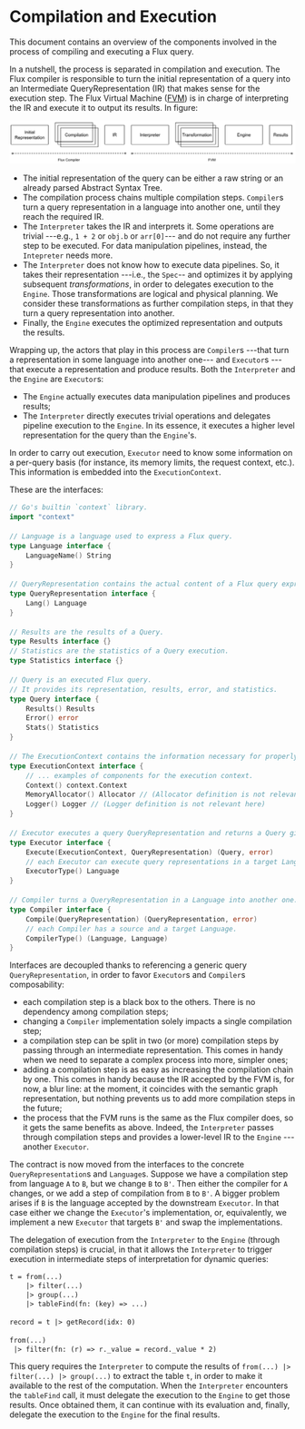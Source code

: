 # Compilation and Execution

This document contains an overview of the components involved in the process of compiling and executing a Flux query.

In a nutshell, the process is separated in compilation and execution. The Flux compiler is responsible to turn the initial representation of a query into an Intermediate QueryRepresentation (IR) that makes sense for the execution step.
The Flux Virtual Machine ([FVM](VirtualMachine.md)) is in charge of interpreting the IR and execute it to output its results.
In figure:

![chain](compilation_execution.svg)

 - The initial representation of the query can be either a raw string or an already parsed Abstract Syntax Tree.
 - The compilation process chains multiple compilation steps.
 `Compiler`s turn a query representation in a language into another one, until they reach the required IR.
 - The `Interpreter` takes the IR and interprets it.
 Some operations are trivial ---e.g., `1 + 2` or `obj.b` or `arr[0]`--- and do not require any further step to be executed.
 For data manipulation pipelines, instead, the `Intepreter` needs more.
 - The `Interpreter` does not know how to execute data pipelines.
 So, it takes their representation ---i.e., the `Spec`-- and optimizes it by applying subsequent _transformations_, in order to delegates execution to the `Engine`.
 Those transformations are logical and physical planning.
 We consider these transformations as further compilation steps, in that they turn a query representation into another.
 - Finally, the `Engine` executes the optimized representation and outputs the results.

Wrapping up, the actors that play in this process are `Compiler`s ---that turn a representation in some language into another one--- and `Executor`s ---that execute a representation and produce results.
Both the `Interpreter` and the `Engine` are `Executor`s:
 - The `Engine` actually executes data manipulation pipelines and produces results;
 - The `Interpreter` directly executes trivial operations and delegates pipeline execution to the `Engine`.
 In its essence, it executes a higher level representation for the query than the `Engine`'s.
 
In order to carry out execution, `Executor` need to know some information on a per-query basis (for instance, its memory limits, the request context, etc.).
This information is embedded into the `ExecutionContext`.
 
These are the interfaces:

```go
// Go's builtin `context` library.
import "context"

// Language is a language used to express a Flux query.
type Language interface {
    LanguageName() String
}

// QueryRepresentation contains the actual content of a Flux query expressed in some Language.
type QueryRepresentation interface {
    Lang() Language
}

// Results are the results of a Query.
type Results interface {}
// Statistics are the statistics of a Query execution.
type Statistics interface {}

// Query is an executed Flux query.
// It provides its representation, results, error, and statistics.
type Query interface {
    Results() Results
    Error() error
    Stats() Statistics
}

// The ExecutionContext contains the information necessary for properly executing a query.
type ExecutionContext interface { 
    // ... examples of components for the execution context.
    Context() context.Context
    MemoryAllocator() Allocator // (Allocator definition is not relevant here)
    Logger() Logger // (Logger definition is not relevant here)
}

// Executor executes a query QueryRepresentation and returns a Query given an ExecutionContext.
type Executor interface {
    Execute(ExecutionContext, QueryRepresentation) (Query, error)
    // each Executor can execute query representations in a target Language.
    ExecutorType() Language
}

// Compiler turns a QueryRepresentation in a Language into another one.
type Compiler interface {
    Compile(QueryRepresentation) (QueryRepresentation, error)
    // each Compiler has a source and a target Language.
    CompilerType() (Language, Language)
}
```

Interfaces are decoupled thanks to referencing a generic query `QueryRepresentation`, in order to favor `Executor`s and `Compiler`s composability:
 - each compilation step is a black box to the others. There is no dependency among compilation steps;
 - changing a `Compiler` implementation solely impacts a single compilation step;
 - a compilation step can be split in two (or more) compilation steps by passing through an intermediate representation.
 This comes in handy when we need to separate a complex process into more, simpler ones;
 - adding a compilation step is as easy as increasing the compilation chain by one. This comes in handy because the IR accepted by the FVM is, for now, a blur line: at the moment, it coincides with the semantic graph representation, but nothing prevents us to add more compilation steps in the future;
 - the process that the FVM runs is the same as the Flux compiler does, so it gets the same benefits as above.
 Indeed, the `Interpreter` passes through compilation steps and provides a lower-level IR to the `Engine` ---another `Executor`.

The contract is now moved from the interfaces to the concrete `QueryRepresentation`s and `Language`s.
Suppose we have a compilation step from language `A` to `B`, but we change `B` to `B'`.
Then either the compiler for `A` changes, or we add a step of compilation from `B` to `B'`.
A bigger problem arises if `B` is the language accepted by the downstream `Executor`.
In that case either we change the `Executor`'s implementation, or, equivalently, we implement a new `Executor` that targets `B'` and swap the implementations.

The delegation of execution from the `Interpreter` to the `Engine` (through compilation steps) is crucial, in that it allows the `Interpreter` to trigger execution in intermediate steps of interpretation for dynamic queries:

```
t = from(...)
    |> filter(...)
    |> group(...)
    |> tableFind(fn: (key) => ...)

record = t |> getRecord(idx: 0)

from(...)
 |> filter(fn: (r) => r._value = record._value * 2)
```

This query requires the `Interpreter` to compute the results of `from(...) |> filter(...) |> group(...)` to extract the table `t`, in order to make it available to the rest of the computation.
When the `Interpreter` encounters the `tableFind` call, it must delegate the execution to the `Engine` to get those results.
Once obtained them, it can continue with its evaluation and, finally, delegate the execution to the `Engine` for the final results.